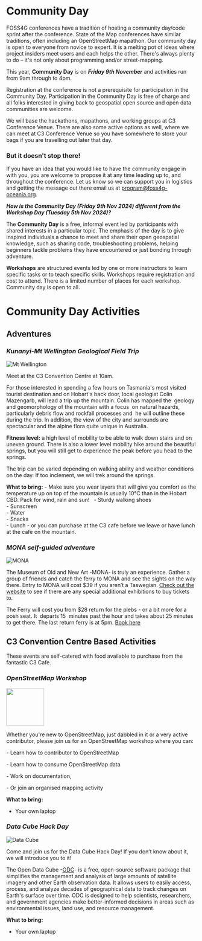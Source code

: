 <!--StartFragment-->

# Community Day

FOSS4G conferences have a tradition of hosting a community day/code sprint after the conference. State of the Map conferences have similar traditions, often including an OpenStreetMap mapathon. Our community day is open to everyone from novice to expert. It is a melting pot of ideas where project insiders meet users and each helps the other. There's always plenty to do – it's not only about programming and/or street-mapping.

This year, **Community Day** is on **_Friday 9th November_** and activities run from 9am through to 4pm.

Registration at the conference is not a prerequisite for participation in the Community Day. Participation in the Community Day is free of charge and all folks interested in giving back to geospatial open source and open data communities are welcome.

We will base the hackathons, mapathons, and working groups at C3 Conference Venue. There are also some active options as well, where we can meet at C3 Conference Venue so you have somewhere to store your bags if you are travelling out later that day.


### **But it doesn't stop there!**

If you have an idea that you would like to have the community engage in with you, you are welcome to propose it at any time leading up to, and throughout the conference. Let us know so we can support you in logistics and getting the message out there email us at <program@foss4g-oceania.org>.


***How is the Community Day (Friday 9th Nov 2024) different from the Workshop Day (Tuesday 5th Nov 2024)?***

The **Community Day** is a free, informal event led by participants with shared interests in a particular topic. The emphasis of the day is to give inspired individuals a chance to meet and share their open geospatial knowledge, such as sharing code, troubleshooting problems, helping beginners tackle problems they have encountered or just bonding through adventure.

**Workshops** are structured events led by one or more instructors to learn specific tasks or to teach specific skills. Workshops require registration and cost to attend. There is a limited number of places for each workshop. Community day is open to all.


# Community Day Activities

## Adventures

### **_Kunanyi-Mt Wellington Geological Field Trip_**
![Mt Wellington](/imgs/mt-wellington.png)

Meet at the C3 Convention Centre at 10am.  

For those interested in spending a few hours on Tasmania's most visited  tourist destination and on Hobart's back door, local geologist Colin  Mazengarb, will lead a trip up the mountain. Colin has mapped the  geology and geomorphology of the mountain with a focus  on natural hazards, particularly debris flow and rockfall processes and  he will outline these during the trip. In addition, the view of the city and surrounds are spectacular and the alpine flora quite unique in Australia.

**Fitness level:** a high level of mobility to be able to walk down stairs and on uneven ground. There is also a lower level mobility hike around the beautiful springs, but you will still get to experience the peak before you head to the springs. 

The trip can be varied depending on walking ability and weather conditions on the day. If too inclement, we will trek around the springs. 

**What to bring:**
\- Make sure you wear layers that will give you comfort as the temperature up on top of the mountain is usually 10°C than in the Hobart CBD. Pack for wind, rain and sun!   
\- Sturdy walking shoes  
\- Sunscreen  
\- Water  
\- Snacks  
\- Lunch - or you can purchase at the C3 cafe before we leave or have lunch at the cafe on the mountain.  


### **_MONA self-guided adventure_**
![MONA](/imgs/Mona-trip.png)

The Museum of Old and New Art -MONA- is truly an experience. Gather a group of friends and catch the ferry to MONA and see the sights on the way there. Entry to MONA will cost $39 if you aren’t a Taswegian. [Check out the website](https://mona.net.au/visit) to see if there are any special additional exhibitions to buy tickets to. 

The Ferry will cost you from $28 return for the plebs - or a bit more for a posh seat. It  departs 15  minutes past the hour and takes about 25 minutes to get there. The last return ferry is at 5pm. [Book here](https://mona.net.au/stuff-to-do/ferry)


## C3 Convention Centre Based Activities  
These events are self-catered with food available to purchase from the fantastic C3 Cafe. 

### **_OpenStreetMap Workshop_**
<img src="https://github.com/osgeo-oceania/foss4g-sotm-oceania-2024/blob/main/public/imgs/osm_logo.png" width="100" height="100">

Whether you're new to OpenStreetMap, just dabbled in it or a very active contributor, please join us for an OpenStreetMap workshop where you can:

\- Learn how to contributor to OpenStreetMap

\- Learn how to consume OpenStreetMap data

\- Work on documentation,

\- Or join an organised mapping activity

**What to bring:**

- Your own laptop

### **_Data Cube Hack Day_**
![Data Cube](/imgs/data-cube.png)

Come and join us for the Data Cube Hack Day! If you don’t know about it, we will introduce you to it!

The Open Data Cube -[ODC](https://www.opendatacube.org/)- is a free, open-source software package that simplifies the management and analysis of large amounts of satellite imagery and other Earth observation data. It allows users to easily access, process, and analyze decades of geographical data to track changes on Earth's surface over time. ODC is designed to help scientists, researchers, and government agencies make better-informed decisions in areas such as environmental issues, land use, and resource management.

**What to bring:**

- Your own laptop

<!--EndFragment-->

